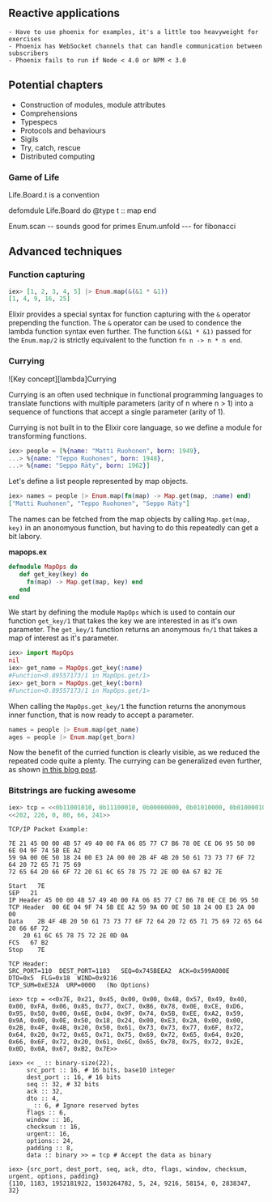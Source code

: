 ## <a name="reactive_applications"> Reactive applications

    - Have to use phoenix for examples, it's a little too heavyweight for exercises
    - Phoenix has WebSocket channels that can handle communication between subscribers
    - Phoenix fails to run if Node < 4.0 or NPM < 3.0

## Potential chapters

  * Construction of modules, module attributes
  * Comprehensions
  * Typespecs
  * Protocols and behaviours
  * Sigils
  * Try, catch, rescue
  * Distributed computing

### Game of Life

Life.Board.t is a convention

defomdule Life.Board do
    @type t :: map
end


Enum.scan -- sounds good for primes
Enum.unfold --- for fibonacci


## <a name="advanced_techniques"></a> Advanced techniques

### <a name="advanced_techniques_fun_capture">Function capturing</a>

```elixir
iex> [1, 2, 3, 4, 5] |> Enum.map(&(&1 * &1))    
[1, 4, 9, 16, 25]

```

Elixir provides a special syntax for function capturing with the `&` operator prepending the function. The `&` operator can be used to condence the lambda function syntax even further. The function `&(&1 * &1)` passed for the `Enum.map/2` is strictly equivalent to the function `fn n -> n * n end`.

### <a name="advanced_techniques_currying"></a> Currying
<div class="key-concept">
![Key concept][lambda]<span>Currying</span>
<p>Currying is an often used technique in functional programming languages to translate functions with multiple parameters (arity of n where n > 1) into a sequence  of functions that accept a single parameter (arity of 1).</p>

<p>Currying is not built in to the Elixir core language, so we define a module for transforming functions.</p>
</div>

```elixir
iex> people = [%{name: "Matti Ruohonen", born: 1949},
...> %{name: "Teppo Ruohonen", born: 1948}, 
...> %{name: "Seppo Räty", born: 1962}]
```

Let's define a list people represented by map objects.

```elixir
iex> names = people |> Enum.map(fn(map) -> Map.get(map, :name) end)
["Matti Ruohonen", "Teppo Ruohonen", "Seppo Räty"]
```

The names can be fetched from the map objects by calling `Map.get(map, key)` in an anonomyous function, but having to do this repeatedly can get a bit labory.

**mapops.ex**
```elixir
defmodule MapOps do
   def get_key(key) do
     fn(map) -> Map.get(map, key) end
   end
end
```
We start by defining the module `MapOps` which is used to contain our function `get_key/1` that takes the key we are interested in as it's own parameter. The `get_key/1` function returns an anonymous `fn/1` that takes a map of interest as it's parameter.

```elixir
iex> import MapOps
nil
iex> get_name = MapOps.get_key(:name)
#Function<0.89557173/1 in MapOps.get/1>
iex> get_born = MapOps.get_key(:born)
#Function<0.89557173/1 in MapOps.get/1>
```

When calling the `MapOps.get_key/1` the function returns the anonymous inner function, that is now ready to accept a parameter.

```elixir
names = people |> Enum.map(get_name)
ages = people |> Enum.map(get_born)
```

Now the benefit of the curried function is clearly visible, as we reduced the repeated code quite a plenty. The currying can be generalized even further, as shown [in this blog post](http://blog.patrikstorm.com/function-currying-in-elixir).


### Bitstrings are fucking awesome

```elixir
iex> tcp = <<0b11001010, 0b11100010, 0b00000000, 0b01010000, 0b01000010, 0b11110001>>
<<202, 226, 0, 80, 66, 241>>

```


```
TCP/IP Packet Example:

7E 21 45 00 00 4B 57 49 40 00 FA 06 85 77 C7 B6 78 0E CE D6 95 50 00 6E 04 9F 74 5B EE A2 
59 9A 00 0E 50 18 24 00 E3 2A 00 00 2B 4F 4B 20 50 61 73 73 77 6F 72 64 20 72 65 71 75 69 
72 65 64 20 66 6F 72 20 61 6C 65 78 75 72 2E 0D 0A 67 B2 7E

Start   7E
SEP   21
IP Header 45 00 00 4B 57 49 40 00 FA 06 85 77 C7 B6 78 0E CE D6 95 50 
TCP Header  00 6E 04 9F 74 5B EE A2 59 9A 00 0E 50 18 24 00 E3 2A 00 00  
Data    2B 4F 4B 20 50 61 73 73 77 6F 72 64 20 72 65 71 75 69 72 65 64 20 66 6F 72 
    20 61 6C 65 78 75 72 2E 0D 0A 
FCS   67 B2
Stop    7E

TCP Header:
SRC_PORT=110  DEST_PORT=1183   SEQ=0x745BEEA2  ACK=0x599A000E   DTO=0x5  FLG=0x18  WIND=0x9216  
TCP_SUM=0xE32A  URP=0000   (No Options)
```

```
iex> tcp = <<0x7E, 0x21, 0x45, 0x00, 0x00, 0x4B, 0x57, 0x49, 0x40, 0x00, 0xFA, 0x06, 0x85, 0x77, 0xC7, 0xB6, 0x78, 0x0E, 0xCE, 0xD6, 0x95, 0x50, 0x00, 0x6E, 0x04, 0x9F, 0x74, 0x5B, 0xEE, 0xA2, 0x59, 0x9A, 0x00, 0x0E, 0x50, 0x18, 0x24, 0x00, 0xE3, 0x2A, 0x00, 0x00, 0x2B, 0x4F, 0x4B, 0x20, 0x50, 0x61, 0x73, 0x73, 0x77, 0x6F, 0x72, 0x64, 0x20, 0x72, 0x65, 0x71, 0x75, 0x69, 0x72, 0x65, 0x64, 0x20, 0x66, 0x6F, 0x72, 0x20, 0x61, 0x6C, 0x65, 0x78, 0x75, 0x72, 0x2E, 0x0D, 0x0A, 0x67, 0xB2, 0x7E>>

iex> << _ :: binary-size(22), 
     src_port :: 16, # 16 bits, base10 integer
     dest_port :: 16, # 16 bits
     seq :: 32, # 32 bits
     ack :: 32,
     dto :: 4,
     _ :: 6, # Ignore reserved bytes 
     flags :: 6, 
     window :: 16,
     checksum :: 16,
     urgent:: 16,
     options:: 24,
     padding :: 8,
     data :: binary >> = tcp # Accept the data as binary

iex> {src_port, dest_port, seq, ack, dto, flags, window, checksum, urgent, options, padding}   
{110, 1183, 1952181922, 1503264782, 5, 24, 9216, 58154, 0, 2838347, 32}


```